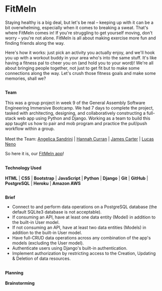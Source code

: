 # FitMeIn

Staying healthy is a big deal, but let's be real – keeping up with it can be a bit overwhelming, especially when it comes to breaking a sweat. That's where FitMeIn comes in! If you're struggling to get yourself moving, don't worry – you're not alone. FitMeIn is all about making exercise more fun and finding friends along the way.

Here's how it works: just pick an activity you actually enjoy, and we'll hook you up with a workout buddy in your area who's into the same stuff. It's like having a fitness pal to cheer you on (and hold you to your word)! We're all about bringing people together, not just to get fit but to make some connections along the way. Let's crush those fitness goals and make some memories, shall we?


##
**Team** <br><br>
This was a group project in week 9 of the General Assembly Software Engineering Immersive Bootcamp. We had 7 days to complete the project, tasked with architecting, designing, and collaboratively constructing a full-stack web app using Python and Django.
Working as a team to build this app taught us how to pair and mob program and practice the pull/push workflow within a group.<br><br>
Meet the Team: [Angelica Sandrini](https://github.com/AngelicaSandrini) | [Hannah Curran](https://github.com/HannahCurran) | [James Carter](https://github.com/JamesCarter10) | [Lucas Neno](https://github.com/LucasNeno)

So here it is, our [FitMeIn app](https://fitmein-d13b6d574438.herokuapp.com/)!

##
**Technology Used** <br><br>
**HTML**   | **CSS**   | **Bootstrap**   | **JavaScript** | **Python** | **Django** | **Git** | **GitHub** | **PostgreSQL** | **Heroku** | **Amazon AWS**

##
**Brief**
- Connect to and perform data operations on a PostgreSQL database (the default SQLite3 database is not acceptable).
- If consuming an API, have at least one data entity (Model) in addition to the built-in User model.
- If not consuming an API, have at least two data entities (Models) in addition to the built-in User model.
- Have full-CRUD data operations across any combination of the app's models (excluding the User model).
- Authenticate users using Django's built-in authentication.
- Implement authorization by restricting access to the Creation, Updating & Deletion of data resources.

##
**Planning** <br>
<br>
**Brainstorming**
